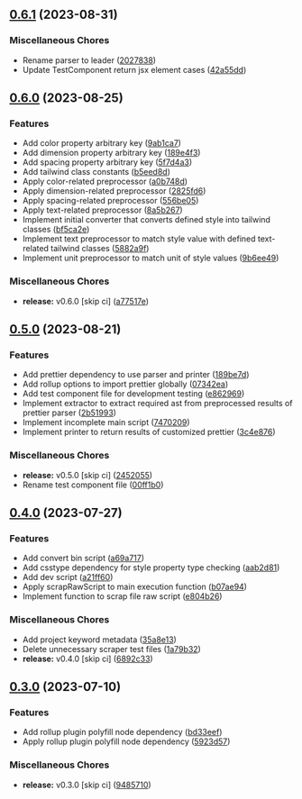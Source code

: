 ## [0.6.1](https://github.com/youthfulhps/tailwind-converter/compare/v0.6.0...v0.6.1) (2023-08-31)


### Miscellaneous Chores

* Rename parser to leader ([2027838](https://github.com/youthfulhps/tailwind-converter/commit/202783846f94391b495b5b4ae34c84e944297df8))
* Update TestComponent return jsx element cases ([42a55dd](https://github.com/youthfulhps/tailwind-converter/commit/42a55dd2f2559a7d9d675245e18474f1bd8f762c))

## [0.6.0](https://github.com/youthfulhps/tailwind-converter/compare/v0.5.0...v0.6.0) (2023-08-25)


### Features

* Add color property arbitrary key ([9ab1ca7](https://github.com/youthfulhps/tailwind-converter/commit/9ab1ca7edd8b505480cc2f610479ab150fb92898))
* Add dimension property arbitrary key ([189e4f3](https://github.com/youthfulhps/tailwind-converter/commit/189e4f3e2c5ab3fa0f63b25ff1ee3dc3b3b18ef5))
* Add spacing property arbitrary key ([5f7d4a3](https://github.com/youthfulhps/tailwind-converter/commit/5f7d4a3031a39d0e72c72aad35f1fcc3d45e4384))
* Add tailwind class constants ([b5eed8d](https://github.com/youthfulhps/tailwind-converter/commit/b5eed8d1f0ffdfb08f582af530154d36e8110ba8))
* Apply color-related preprocessor ([a0b748d](https://github.com/youthfulhps/tailwind-converter/commit/a0b748d0d99c6b5c7d15418adf760986f8fb0e7b))
* Apply dimension-related preprocessor ([2825fd6](https://github.com/youthfulhps/tailwind-converter/commit/2825fd67796ee31865eea3087e7291f7da5166b4))
* Apply spacing-related preprocessor ([556be05](https://github.com/youthfulhps/tailwind-converter/commit/556be05cc66c167e4863c87f8b668b0023512781))
* Apply text-related preprocessor ([8a5b267](https://github.com/youthfulhps/tailwind-converter/commit/8a5b26717dcabcdd2599944687e7c26616b1b55b))
* Implement initial converter that converts defined style into tailwind classes ([bf5ca2e](https://github.com/youthfulhps/tailwind-converter/commit/bf5ca2e85fa6e8a9ddfdfc46480e8e6ad4714aee))
* Implement text preprocessor to match style value with defined text-related tailwind classes ([5882a9f](https://github.com/youthfulhps/tailwind-converter/commit/5882a9fd945e775d6d468b3749f212c9f8c32540))
* Implement unit preprocessor to match unit of style values ([9b6ee49](https://github.com/youthfulhps/tailwind-converter/commit/9b6ee49662b90117498bde25aa9cc47d3fdb63bf))


### Miscellaneous Chores

* **release:** v0.6.0 [skip ci] ([a77517e](https://github.com/youthfulhps/tailwind-converter/commit/a77517ebaef675a349696fa91d8a9e7b17d5218b))

## [0.5.0](https://github.com/youthfulhps/tailwind-converter/compare/v0.4.0...v0.5.0) (2023-08-21)


### Features

* Add prettier dependency to use parser and printer ([189be7d](https://github.com/youthfulhps/tailwind-converter/commit/189be7d5c94bdbb42688d5373fe610f13918a825))
* Add rollup options to import prettier globally ([07342ea](https://github.com/youthfulhps/tailwind-converter/commit/07342ea016d6a6b564e18f7d0b5cebae1f416bfb))
* Add test component file for development testing ([e862969](https://github.com/youthfulhps/tailwind-converter/commit/e862969d0a323d7578a27798f3c5730cd1d9dcae))
* Implement extractor to extract required ast from preprocessed results of prettier parser ([2b51993](https://github.com/youthfulhps/tailwind-converter/commit/2b519935918419a016cc8a5b66de875e276076fe))
* Implement incomplete main script ([7470209](https://github.com/youthfulhps/tailwind-converter/commit/747020946ed9fac72e0cb7335aa4fa13bd0bc60a))
* Implement printer to return results of customized prettier ([3c4e876](https://github.com/youthfulhps/tailwind-converter/commit/3c4e876d4e9e23127f95a7062b3a16af419af4aa))


### Miscellaneous Chores

* **release:** v0.5.0 [skip ci] ([2452055](https://github.com/youthfulhps/tailwind-converter/commit/24520559c4d074a93fce37166740a5595afd2e6a))
* Rename test component file ([00ff1b0](https://github.com/youthfulhps/tailwind-converter/commit/00ff1b0e2c1219b3d3439950838394ed2b444bdf))

## [0.4.0](https://github.com/youthfulhps/tailwind-converter/compare/v0.3.0...v0.4.0) (2023-07-27)


### Features

* Add convert bin script ([a69a717](https://github.com/youthfulhps/tailwind-converter/commit/a69a7174dedc1e09f9c9df9da549b3c250cfe834))
* Add csstype dependency for style property type checking ([aab2d81](https://github.com/youthfulhps/tailwind-converter/commit/aab2d81f9977dfc29634f9deb4a860f677226b28))
* Add dev script ([a21ff60](https://github.com/youthfulhps/tailwind-converter/commit/a21ff60183d4466e81b7d53056f64b1cb5249a00))
* Apply scrapRawScript to main execution function ([b07ae94](https://github.com/youthfulhps/tailwind-converter/commit/b07ae943a621dcd5dec55bb9f6b22fa4f3ce5347))
* Implement function to scrap file raw script ([e804b26](https://github.com/youthfulhps/tailwind-converter/commit/e804b269c5c16568f40942792cc35232d2956fbb))


### Miscellaneous Chores

* Add project keyword metadata ([35a8e13](https://github.com/youthfulhps/tailwind-converter/commit/35a8e136a8a5b0fe484e56f8b90476a439fb72c9))
* Delete unnecessary scraper test files ([1a79b32](https://github.com/youthfulhps/tailwind-converter/commit/1a79b32af33c984631e6a5102e1f20cb11164cf0))
* **release:** v0.4.0 [skip ci] ([6892c33](https://github.com/youthfulhps/tailwind-converter/commit/6892c33576bbb4f37464348af02224b60bdf6ef3))

## [0.3.0](https://github.com/youthfulhps/tailwind-converter/compare/v0.2.3...v0.3.0) (2023-07-10)


### Features

* Add rollup plugin polyfill node dependency ([bd33eef](https://github.com/youthfulhps/tailwind-converter/commit/bd33eefc4bfe4a4d0754445507d5b83940a5aab4))
* Apply rollup plugin polyfill node dependency ([5923d57](https://github.com/youthfulhps/tailwind-converter/commit/5923d573ccbbdbb9d1445c26ab9c15b1813954c4))


### Miscellaneous Chores

* **release:** v0.3.0 [skip ci] ([9485710](https://github.com/youthfulhps/tailwind-converter/commit/948571021c0bfcec1e04edc201d21eaf89621c5d))

